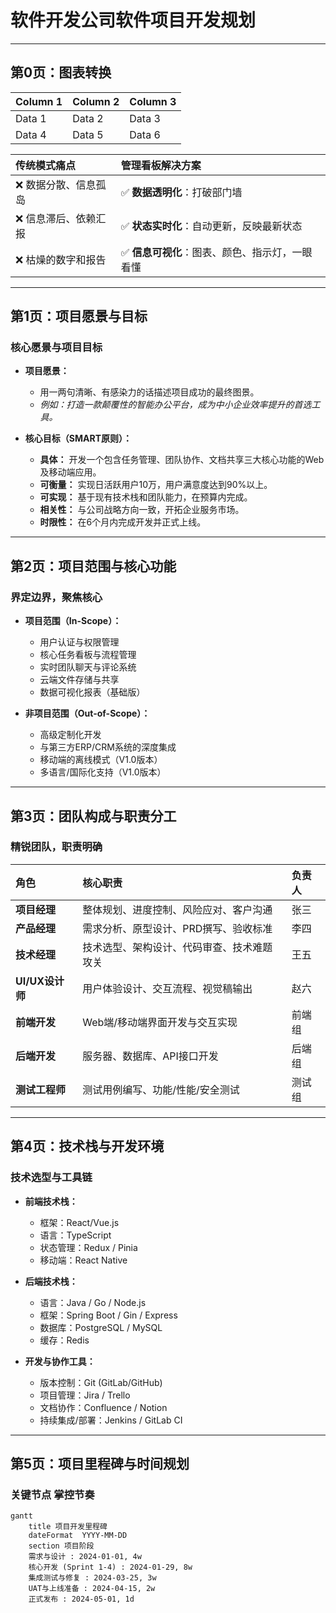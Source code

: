 # 软件开发公司软件项目开发规划

---

## 第0页：图表转换

| Column 1 | Column 2 | Column 3 |
| :--- | :--- | :--- |
| Data 1 | Data 2 | Data 3 |
| Data 4 | Data 5 | Data 6 |

| 传统模式痛点 | 管理看板解决方案 |
| :--- | :--- |
| ❌ 数据分散、信息孤岛 | ✅ **数据透明化**：打破部门墙 |
| ❌ 信息滞后、依赖汇报 | ✅ **状态实时化**：自动更新，反映最新状态 |
| ❌ 枯燥的数字和报告 | ✅ **信息可视化**：图表、颜色、指示灯，一眼看懂 |

----

## 第1页：项目愿景与目标

### **核心愿景与项目目标**

- **项目愿景：**
  - 用一两句清晰、有感染力的话描述项目成功的最终图景。
  - *例如：打造一款颠覆性的智能办公平台，成为中小企业效率提升的首选工具。*

- **核心目标（SMART原则）：**
  - **具体：** 开发一个包含任务管理、团队协作、文档共享三大核心功能的Web及移动端应用。
  - **可衡量：** 实现日活跃用户10万，用户满意度达到90%以上。
  - **可实现：** 基于现有技术栈和团队能力，在预算内完成。
  - **相关性：** 与公司战略方向一致，开拓企业服务市场。
  - **时限性：** 在6个月内完成开发并正式上线。

----

## 第2页：项目范围与核心功能

### **界定边界，聚焦核心**

- **项目范围（In-Scope）：**
  - 用户认证与权限管理
  - 核心任务看板与流程管理
  - 实时团队聊天与评论系统
  - 云端文件存储与共享
  - 数据可视化报表（基础版）

- **非项目范围（Out-of-Scope）：**
  - 高级定制化开发
  - 与第三方ERP/CRM系统的深度集成
  - 移动端的离线模式（V1.0版本）
  - 多语言/国际化支持（V1.0版本）

----

## 第3页：团队构成与职责分工

### **精锐团队，职责明确**

| 角色 | 核心职责 | 负责人 |
| :--- | :--- | :--- |
| **项目经理** | 整体规划、进度控制、风险应对、客户沟通 | 张三 |
| **产品经理** | 需求分析、原型设计、PRD撰写、验收标准 | 李四 |
| **技术经理** | 技术选型、架构设计、代码审查、技术难题攻关 | 王五 |
| **UI/UX设计师** | 用户体验设计、交互流程、视觉稿输出 | 赵六 |
| **前端开发** | Web端/移动端界面开发与交互实现 | 前端组 |
| **后端开发** | 服务器、数据库、API接口开发 | 后端组 |
| **测试工程师** | 测试用例编写、功能/性能/安全测试 | 测试组 |

----

## 第4页：技术栈与开发环境

### **技术选型与工具链**

- **前端技术栈：**
  - 框架：React/Vue.js
  - 语言：TypeScript
  - 状态管理：Redux / Pinia
  - 移动端：React Native

- **后端技术栈：**
  - 语言：Java / Go / Node.js
  - 框架：Spring Boot / Gin / Express
  - 数据库：PostgreSQL / MySQL
  - 缓存：Redis

- **开发与协作工具：**
  - 版本控制：Git (GitLab/GitHub)
  - 项目管理：Jira / Trello
  - 文档协作：Confluence / Notion
  - 持续集成/部署：Jenkins / GitLab CI

----

## 第5页：项目里程碑与时间规划

### **关键节点 掌控节奏**

```mermaid
gantt
    title 项目开发里程碑
    dateFormat  YYYY-MM-DD
    section 项目阶段
    需求与设计 : 2024-01-01, 4w
    核心开发 (Sprint 1-4) : 2024-01-29, 8w
    集成测试与修复 : 2024-03-25, 3w
    UAT与上线准备 : 2024-04-15, 2w
    正式发布 : 2024-05-01, 1d